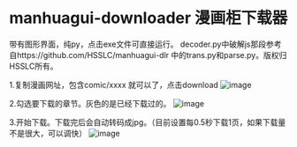 # manhuagui-downloader 漫画柜下载器
带有图形界面，纯py，点击exe文件可直接运行。
decoder.py中破解js那段参考自https://github.com/HSSLC/manhuagui-dlr 中的trans.py和parse.py。版权归HSSLC所有。

1.复制漫画网址，包含comic/xxxx 就可以了，点击download
![image](https://github.com/XiangxinKong/manhuagui-downloader/blob/master/screenshot/0.GIF)

2.勾选要下载的章节。灰色的是已经下载过的。
![image](https://github.com/XiangxinKong/manhuagui-downloader/blob/master/screenshot/1.GIF)

3.开始下载。下载完后会自动转码成jpg。（目前设置每0.5秒下载1页，如果下载量不是很大，可以调快）
![image](https://github.com/XiangxinKong/manhuagui-downloader/blob/master/screenshot/2.GIF)
